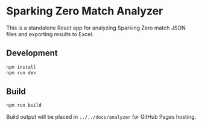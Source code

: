 # Sparking Zero Match Analyzer

This is a standalone React app for analyzing Sparking Zero match JSON files and exporting results to Excel.

## Development

```bash
npm install
npm run dev
```

## Build

```bash
npm run build
```

Build output will be placed in `../../docs/analyzer` for GitHub Pages hosting.
